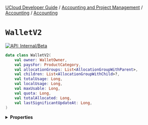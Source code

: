 [UCloud Developer Guide](/docs/developer-guide/README.md) / [Accounting and Project Management](/docs/developer-guide/accounting-and-projects/README.md) / [Accounting](/docs/developer-guide/accounting-and-projects/accounting/README.md) / [Accounting](/docs/developer-guide/accounting-and-projects/accounting/allocations.md)

# `WalletV2`


[![API: Internal/Beta](https://img.shields.io/static/v1?label=API&message=Internal/Beta&color=red&style=flat-square)](/docs/developer-guide/core/api-conventions.md)



```kotlin
data class WalletV2(
    val owner: WalletOwner,
    val paysFor: ProductCategory,
    val allocationGroups: List<AllocationGroupWithParent>,
    val children: List<AllocationGroupWithChild>?,
    val totalUsage: Long,
    val localUsage: Long,
    val maxUsable: Long,
    val quota: Long,
    val totalAllocated: Long,
    val lastSignificantUpdateAt: Long,
)
```

<details>
<summary>
<b>Properties</b>
</summary>

<details>
<summary>
<code>owner</code>: <code><code><a href='#walletowner'>WalletOwner</a></code></code>
</summary>





</details>

<details>
<summary>
<code>paysFor</code>: <code><code><a href='/docs/reference/dk.sdu.cloud.accounting.api.ProductCategory.md'>ProductCategory</a></code></code>
</summary>





</details>

<details>
<summary>
<code>allocationGroups</code>: <code><code><a href='https://kotlinlang.org/api/latest/jvm/stdlib/kotlin.collections/-list/'>List</a>&lt;<a href='#allocationgroupwithparent'>AllocationGroupWithParent</a>&gt;</code></code>
</summary>





</details>

<details>
<summary>
<code>children</code>: <code><code><a href='https://kotlinlang.org/api/latest/jvm/stdlib/kotlin.collections/-list/'>List</a>&lt;<a href='#allocationgroupwithchild'>AllocationGroupWithChild</a>&gt;?</code></code>
</summary>





</details>

<details>
<summary>
<code>totalUsage</code>: <code><code><a href='https://kotlinlang.org/api/latest/jvm/stdlib/kotlin/-long/'>Long</a></code></code>
</summary>





</details>

<details>
<summary>
<code>localUsage</code>: <code><code><a href='https://kotlinlang.org/api/latest/jvm/stdlib/kotlin/-long/'>Long</a></code></code>
</summary>





</details>

<details>
<summary>
<code>maxUsable</code>: <code><code><a href='https://kotlinlang.org/api/latest/jvm/stdlib/kotlin/-long/'>Long</a></code></code>
</summary>





</details>

<details>
<summary>
<code>quota</code>: <code><code><a href='https://kotlinlang.org/api/latest/jvm/stdlib/kotlin/-long/'>Long</a></code></code>
</summary>





</details>

<details>
<summary>
<code>totalAllocated</code>: <code><code><a href='https://kotlinlang.org/api/latest/jvm/stdlib/kotlin/-long/'>Long</a></code></code>
</summary>





</details>

<details>
<summary>
<code>lastSignificantUpdateAt</code>: <code><code><a href='https://kotlinlang.org/api/latest/jvm/stdlib/kotlin/-long/'>Long</a></code></code>
</summary>





</details>



</details>



